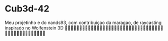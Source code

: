 # Cub3d-42
Meu projetinho e do nands93, com contribuiçao da maragao, de raycasting inspirado no Wolfenstein 3D
👾👾👾👾👾👾👾👾👾👾👾👾👾👾👾👾👾👾👾👾👾👾👾👾👾👾👾👾👾👾👾👾👾👾👾👾👾👾👾👾👾👾👾👾👾👾👾👾
